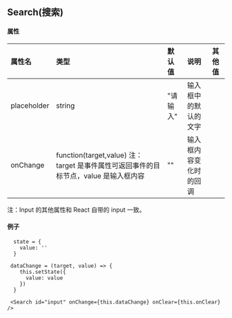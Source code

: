 ## Search(搜索)

#### 属性

| 属性名      | 类型                                                                                 | 默认值   | 说明                   | 其他值 |
| :---------- | :----------------------------------------------------------------------------------- | :------- | :--------------------- | :----- |
| placeholder | string                                                                               | "请输入" | 输入框中的默认的文字   |        |
| onChange    | function(target,value) 注：target 是事件属性可返回事件的目标节点，value 是输入框内容 | ""       | 输入框内容变化时的回调 |

注：Input 的其他属性和 React 自带的 input 一致。

#### 例子

```
  state = {
    value: ''
  }

 dataChange = (target, value) => {
    this.setState({
      value: value
    })
  }

 <Search id="input" onChange={this.dataChange} onClear={this.onClear} />
```
